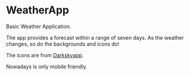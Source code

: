# WeatherApp
Basic Weather Application.

The app provides a forecast within a range of seven days. As the weather changes, so do the backgrounds and icons do!

The icons are from <a href="https://github.com/darkskyapp/skycons">Darkskyapp</a>.

Nowadays is only mobile friendly.
